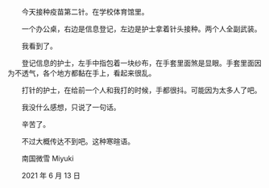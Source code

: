 　　今天接种疫苗第二针。在学校体育馆里。

　　一个办公桌，右边是信息登记，左边是护士拿着针头接种。两个人全副武装。

　　我看到了。

　　登记信息的护士，左手中指包着一块纱布，在手套里面煞是显眼。手套里面因为不透气，各个地方都黏在手上，看起来很乱。

　　打针的护士，在给前一个人和我打的时候，手都很抖。可能因为太多人了吧。



　　我没什么感想，只说了一句话。

　　辛苦了。

　　不过大概传达不到吧。这种寒暄语。


　　南国微雪 Miyuki

　　2021 年 6 月 13 日


